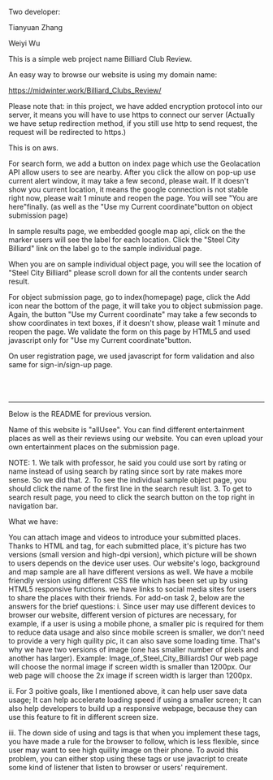Two developer:

Tianyuan Zhang 

Weiyi Wu

This is a simple web project name Billiard Club Review.

An easy way to browse our website is using my domain name:

https://midwinter.work/Billiard_Clubs_Review/

Please note that: in this project, we have added encryption protocol into our server, it means you will have to use https to connect our server (Actually we have setup redirection method, if you still use http to send request, the request will be redirected to https.)

This is on aws.

For search form, we add a button on index page which use the Geolacation API allow users to see are nearby. After you click the allow on pop-up use current alert window, it may take a few second, please wait. If it doesn't show you current location, it means the google connection is not stable right now, please wait 1 minute and reopen the page. You will see "You are here"finally. (as well as the "Use my Current coordinate"button on object submission page)

In sample results page, we embedded google map api, click on the the marker users will see the label for each location. Click the "Steel City Billiard" link on the label go to the sample individual page. 

When you are on sample individual object page, you will see the location of "Steel City Billiard" please scroll down for all the contents under search result. 

For object submission page, go to index(homepage) page, click the Add icon near the bottom of the page, it will take you to object submission page. Again, the button "Use my Current coordinate" may take a few seconds to show coordinates in text boxes, if it doesn't show, please wait 1 minute and reopen the page. We validate the form on this page by HTML5 and used javascript only for "Use my Current coordinate"button. 


On user registration page, we used javascript for form validation and also same for sign-in/sign-up page. 
<br>
<br>
<br>
<br>
<hr>

Below is the README for previous version. 

Name of this website is "allUsee". You can find different entertainment places as well as their reviews using our website. You can even upload your own entertainment places on the submission page.

NOTE: 1. We talk with professor, he said you could use sort by rating or name instead of using search by rating since sort by rate makes more sense. So we did that. 2. To see the individual sample object page, you should click the name of the first line in the search result list. 3. To get to search result page, you need to click the search button on the top right in navigation bar.

What we have:

You can attach image and videos to introduce your submitted places.
Thanks to HTML and tag, for each submitted place, it's picture has two versions (small version and high-dpi version), which picture will be shown to users depends on the device user uses. Our website's logo, background and map sample are all have different versions as well.
We have a mobile friendly version using different CSS file which has been set up by using HTML5 responsive functions.
we have links to social media sites for users to share the places with their friends.
For add-on task 2, below are the answers for the brief questions: i. Since user may use different devices to browser our website, different version of pictures are necessary, for example, if a user is using a mobile phone, a smaller pic is required for them to reduce data usage and also since mobile screen is smaller, we don't need to provide a very high quility pic, it can also save some loading time. That's why we have two versions of image (one has smaller number of pixels and another has larger). Example: Image_of_Steel_City_Billiards1 Our web page will choose the normal image if screen width is smaller than 1200px. Our web page will choose the 2x image if screen width is larger than 1200px.

ii. For 3 poitive goals, like I mentioned above, it can help user save data usage; It can help accelerate loading speed if using a smaller screen; It can also help developers to build up a responsive webpage, because they can use this feature to fit in different screen size.

iii. The down side of using and tags is that when you implement these tags, you have made a rule for the browser to follow, which is less flexible, since user may want to see high quility image on their phone. To avoid this problem, you can either stop using these tags or use javacript to create some kind of listener that listen to browser or users' requirement.

